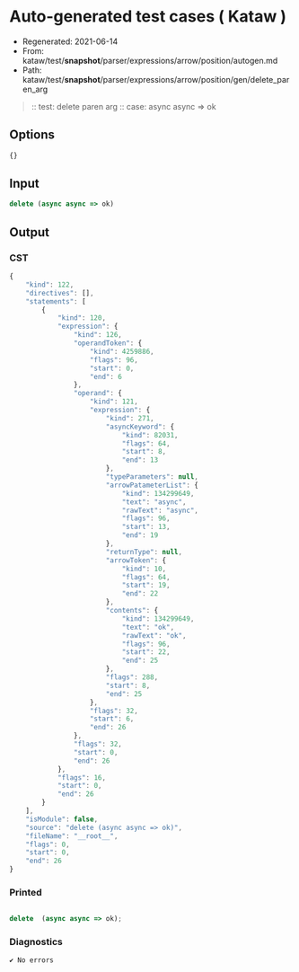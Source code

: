 # Auto-generated test cases ( Kataw )
- Regenerated: 2021-06-14
- From: kataw/test/__snapshot__/parser/expressions/arrow/position/autogen.md
- Path: kataw/test/__snapshot__/parser/expressions/arrow/position/gen/delete_paren_arg
> :: test: delete paren arg
> :: case: async async => ok
## Options

`````js
{}
`````
## Input

`````js
delete (async async => ok)
`````
## Output

### CST

```javascript
{
    "kind": 122,
    "directives": [],
    "statements": [
        {
            "kind": 120,
            "expression": {
                "kind": 126,
                "operandToken": {
                    "kind": 4259886,
                    "flags": 96,
                    "start": 0,
                    "end": 6
                },
                "operand": {
                    "kind": 121,
                    "expression": {
                        "kind": 271,
                        "asyncKeyword": {
                            "kind": 82031,
                            "flags": 64,
                            "start": 8,
                            "end": 13
                        },
                        "typeParameters": null,
                        "arrowPatameterList": {
                            "kind": 134299649,
                            "text": "async",
                            "rawText": "async",
                            "flags": 96,
                            "start": 13,
                            "end": 19
                        },
                        "returnType": null,
                        "arrowToken": {
                            "kind": 10,
                            "flags": 64,
                            "start": 19,
                            "end": 22
                        },
                        "contents": {
                            "kind": 134299649,
                            "text": "ok",
                            "rawText": "ok",
                            "flags": 96,
                            "start": 22,
                            "end": 25
                        },
                        "flags": 288,
                        "start": 8,
                        "end": 25
                    },
                    "flags": 32,
                    "start": 6,
                    "end": 26
                },
                "flags": 32,
                "start": 0,
                "end": 26
            },
            "flags": 16,
            "start": 0,
            "end": 26
        }
    ],
    "isModule": false,
    "source": "delete (async async => ok)",
    "fileName": "__root__",
    "flags": 0,
    "start": 0,
    "end": 26
}
```

### Printed

```javascript

delete  (async async => ok);

```

### Diagnostics

```javascript
✔ No errors
```

